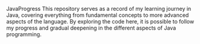 JavaProgress
This repository serves as a record of my learning journey in Java, covering everything from fundamental concepts to more advanced aspects of the language. By exploring the code here, it is possible to follow my progress and gradual deepening in the different aspects of Java programming.
